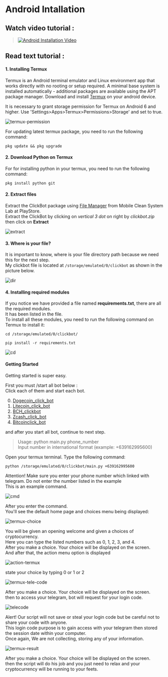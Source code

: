 # Android Intallation

## Watch video tutorial :    

> [![Android Installation Video](https://img.youtube.com/vi/9z4meV0BMMQ/0.jpg)](https://www.youtube.com/watch?v=9z4meV0BMMQ)    

## Read text tutorial :  
#### 1. Installing Termux
Termux is an Android terminal emulator and Linux environment app that works directly with no rooting or setup required.
A minimal base system is installed automatically - additional packages are available using the APT package manager.
Download and install [Termux](https://play.google.com/store/apps/details?id=com.termux) on your android device.

It is necessary to grant storage permission for Termux on Android 6 and higher. Use 'Settings>Apps>Termux>Permissions>Storage' and set to true.    

![termux-permission](/Images/termux-permissions.jpg)

For updating latest termux package, you need to run the following command:
```
pkg update && pkg upgrade
```
#### 2. Download Python on Termux
For for installing python in your termux, you need to run the following command:
```
pkg install python git
```   
#### 2. Extract files
Extract the ClickBot package using [File Manager](https://play.google.com/store/apps/details?id=com.alc.filemanager) from Mobile Clean System Lab at PlayStore.     
Extract the ClickBot by clicking on *vertical 3 dot* on right by *clickbot.zip* then click on **Extract**    

![extract](/Images/extract-android.jpg)

#### 3. Where is your file?  
It is important to know, where is your file directory path because we need this for the next step.       
My clickbot file is located at `/storage/emulated/0/clickbot` as shown in the picture below.

![dir](/Images/termux-dir.jpg)  

#### 4. Installing required modules
If you notice we have provided a file named **requirements.txt**, there are all the required modules.    
It has been listed in the file.    
To install all these modules, you need to run the following command on Termux to install it:    
```
cd /storage/emulated/0/clickbot/

pip install -r requirements.txt
```

![cd](Images/termux-cd.jpg)

#### Getting Started
Getting started is super easy.

First you must /start all bot below :    
Click each of them and start each bot.    

0. [Dogecoin_click_bot](https://t.me/Dogecoin_click_bot?start=BbHI)
1. [Litecoin_click_bot](https://t.me/Litecoin_click_bot?start=2sWF)
2. [BCH_clickbot](https://t.me/BCH_clickbot?start=BGny)
3. [Zcash_click_bot](https://t.me/Zcash_click_bot?start=9io7)
4. [Bitcoinclick_bot](https://t.me/Bitcoinclick_bot?start=eBh6)

and after you start all bot, continue to next step.  

> Usage: python main.py phone_number    
> Input number in international format (example: +639162995600)    

Open your termux terminal. Type the following command:    
```
python /storage/emulated/0/clickbot/main.py +639162995600
```
Attention! Make sure you enter your phone number which linked with telegram. Do not enter the number listed in the example    
This is an example command.    

![cmd](/Images/termux-execute-cmd.png)

After you enter the command.    
You'll see the default home page and choices menu being displayed:    

![termux-choice](/Images/termux-choice_menu.png)

You will be given an opening welcome and given a choices of cryptocurrency.    
Here you can type the listed numbers such as 0, 1, 2, 3, and 4.    
After you make a choice. Your choice will be displayed on the screen.    
And after that, the action menu option is displayed    

![action-termux](/Images/termux-action_menu.png)    

state your choice by typing 0 or 1 or 2    

![termux-tele-code](/Images/termux-tele-code.png)    

After you make a choice. Your choice will be displayed on the screen.    
then to access your telegram, bot will request for your login code.    

![telecode](/Images/telecode.png)    

Alert! Our script will not save or steal your login code but be careful not to share your code with anyone.    
This login code purpose is to gain access with your telegram then stored the session date within your computer.    
Once again, We are not collecting, storing any of your information.    

![termux-result](/Images/termux-result.jpg)    

After you make a choice. Your choice will be displayed on the screen.    
then the script will do his job and you just need to relax and your cryptocurrency will be running to your feets.    
